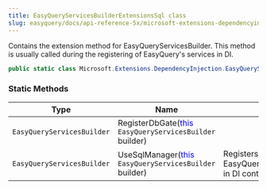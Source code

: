```yaml
---
title: EasyQueryServicesBuilderExtensionsSql class
slug: easyquery/docs/api-reference-5x/microsoft-extensions-dependencyinjection-namespace/easyqueryservicesbuilderextensionssql-class
---
```



Contains the extension method for EasyQueryServicesBuilder.  This method is usually called during the registering of EasyQuery's services in DI.
```csharp
public static class Microsoft.Extensions.DependencyInjection.EasyQueryServicesBuilderExtensionsSql

```

### Static Methods

| Type | Name | Description | 
| --- | --- | --- | 
| `EasyQueryServicesBuilder` | RegisterDbGate(<span style='color: blue'>this</span> `EasyQueryServicesBuilder` builder) |  | 
| `EasyQueryServicesBuilder` | UseSqlManager(<span style='color: blue'>this</span> `EasyQueryServicesBuilder` builder) | Registers EasyQueryManagerSqlResolver in DI container. |